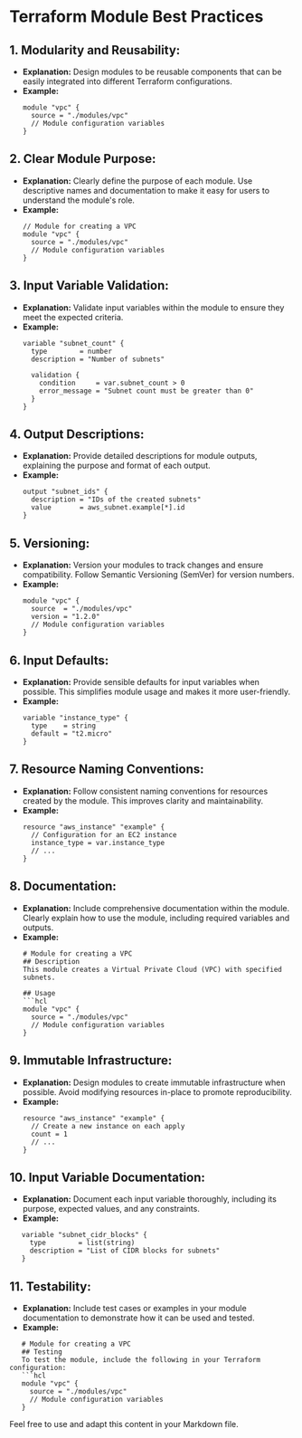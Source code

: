 # Terraform Module Best Practices

## 1. **Modularity and Reusability:**
   - **Explanation:** Design modules to be reusable components that can be easily integrated into different Terraform configurations.
   - **Example:**
     ```hcl
     module "vpc" {
       source = "./modules/vpc"
       // Module configuration variables
     }
     ```

## 2. **Clear Module Purpose:**
   - **Explanation:** Clearly define the purpose of each module. Use descriptive names and documentation to make it easy for users to understand the module's role.
   - **Example:**
     ```hcl
     // Module for creating a VPC
     module "vpc" {
       source = "./modules/vpc"
       // Module configuration variables
     }
     ```

## 3. **Input Variable Validation:**
   - **Explanation:** Validate input variables within the module to ensure they meet the expected criteria.
   - **Example:**
     ```hcl
     variable "subnet_count" {
       type        = number
       description = "Number of subnets"
     
       validation {
         condition     = var.subnet_count > 0
         error_message = "Subnet count must be greater than 0"
       }
     }
     ```

## 4. **Output Descriptions:**
   - **Explanation:** Provide detailed descriptions for module outputs, explaining the purpose and format of each output.
   - **Example:**
     ```hcl
     output "subnet_ids" {
       description = "IDs of the created subnets"
       value       = aws_subnet.example[*].id
     }
     ```

## 5. **Versioning:**
   - **Explanation:** Version your modules to track changes and ensure compatibility. Follow Semantic Versioning (SemVer) for version numbers.
   - **Example:**
     ```hcl
     module "vpc" {
       source  = "./modules/vpc"
       version = "1.2.0"
       // Module configuration variables
     }
     ```

## 6. **Input Defaults:**
   - **Explanation:** Provide sensible defaults for input variables when possible. This simplifies module usage and makes it more user-friendly.
   - **Example:**
     ```hcl
     variable "instance_type" {
       type    = string
       default = "t2.micro"
     }
     ```

## 7. **Resource Naming Conventions:**
   - **Explanation:** Follow consistent naming conventions for resources created by the module. This improves clarity and maintainability.
   - **Example:**
     ```hcl
     resource "aws_instance" "example" {
       // Configuration for an EC2 instance
       instance_type = var.instance_type
       // ...
     }
     ```

## 8. **Documentation:**
   - **Explanation:** Include comprehensive documentation within the module. Clearly explain how to use the module, including required variables and outputs.
   - **Example:**
     ```hcl
     # Module for creating a VPC
     ## Description
     This module creates a Virtual Private Cloud (VPC) with specified subnets.

     ## Usage
     ```hcl
     module "vpc" {
       source = "./modules/vpc"
       // Module configuration variables
     }
     ```
   
## 9. **Immutable Infrastructure:**
   - **Explanation:** Design modules to create immutable infrastructure when possible. Avoid modifying resources in-place to promote reproducibility.
   - **Example:**
     ```hcl
     resource "aws_instance" "example" {
       // Create a new instance on each apply
       count = 1
       // ...
     }
     ```

## 10. **Input Variable Documentation:**
   - **Explanation:** Document each input variable thoroughly, including its purpose, expected values, and any constraints.
   - **Example:**
      
   ```hcl
      variable "subnet_cidr_blocks" {
        type        = list(string)
        description = "List of CIDR blocks for subnets"
      }
   ```

## 11. **Testability:**
   - **Explanation:** Include test cases or examples in your module documentation to demonstrate how it can be used and tested.
   - **Example:**
      
   ```hcl
      # Module for creating a VPC
      ## Testing
      To test the module, include the following in your Terraform configuration:
      ```hcl
      module "vpc" {
        source = "./modules/vpc"
        // Module configuration variables
      }
   ```

Feel free to use and adapt this content in your Markdown file.
